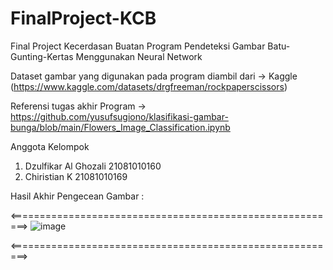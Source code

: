 # FinalProject-KCB
Final Project Kecerdasan Buatan Program Pendeteksi Gambar Batu-Gunting-Kertas Menggunakan Neural Network

Dataset gambar yang digunakan pada program diambil dari
-> Kaggle (https://www.kaggle.com/datasets/drgfreeman/rockpaperscissors)

Referensi tugas akhir Program
-> https://github.com/yusufsugiono/klasifikasi-gambar-bunga/blob/main/Flowers_Image_Classification.ipynb

Anggota Kelompok
1. Dzulfikar Al Ghozali 21081010160
2. Chiristian K 21081010169


Hasil Akhir Pengecean Gambar : 

<=========================================================>
![image](https://github.com/ChiristianK/FinalProject-KCB/assets/91868266/ca3c3375-4ba8-404d-88e1-c919d44417ba)

<=========================================================>
